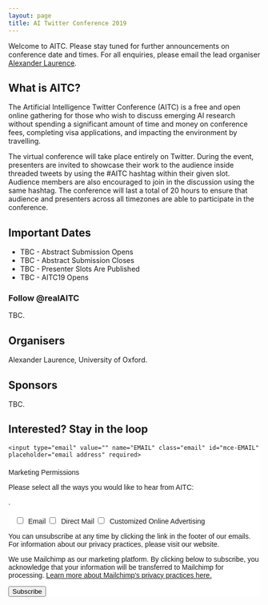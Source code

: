 ```yaml
---
layout: page
title: AI Twitter Conference 2019
---
```

Welcome to AITC. Please stay tuned for further announcements on conference date and times. For all enquiries, please email the lead organiser [Alexander Laurence](mailto:alexander.adamlaurence@gmail.com).

## What is AITC?

The Artificial Intelligence Twitter Conference (AITC) is a free and open online gathering for those who wish to discuss emerging AI research without spending a significant amount of time and money on conference fees, completing visa applications, and impacting the environment by travelling.

The virtual conference will take place entirely on Twitter. During the event, presenters are invited to showcase their work to the audience inside threaded tweets by using the #AITC hashtag within their given slot. Audience members are also encouraged to join in the discussion using the same hashtag. The conference will last a total of 20 hours to ensure that audience and presenters across all timezones are able to participate in the conference.

## Important Dates

* TBC - Abstract Submission Opens
* TBC - Abstract Submission Closes
* TBC - Presenter Slots Are Published
* TBC - AITC19 Opens

### Follow @realAITC

TBC.

## Organisers

Alexander Laurence, University of Oxford.

## Sponsors

TBC.

## Interested? Stay in the loop

<!-- Begin Mailchimp Signup Form -->
<link href="//cdn-images.mailchimp.com/embedcode/slim-10_7.css" rel="stylesheet" type="text/css">
<style type="text/css">
	#mc_embed_signup{background:#fff; clear:left; font:14px Helvetica,Arial,sans-serif; }
	/* Add your own Mailchimp form style overrides in your site stylesheet or in this style block.
	   We recommend moving this block and the preceding CSS link to the HEAD of your HTML file. */
</style>
<style type="text/css">
	#mc-embedded-subscribe-form input[type=checkbox]{display: inline; width: auto;margin-right: 10px;}
	#mergeRow-gdpr {margin-top: 20px;}
	#mergeRow-gdpr fieldset label {font-weight: normal;}
	#mc-embedded-subscribe-form .mc_fieldset{border:none;min-height: 0px;padding-bottom:0px;}
</style>
<div id="mc_embed_signup">
<form action="https://gmail.us3.list-manage.com/subscribe/post?u=806e587050c3ba525933b17a1&amp;id=51de7d3ef9" method="post" id="mc-embedded-subscribe-form" name="mc-embedded-subscribe-form" class="validate" target="_blank" novalidate>
    <div id="mc_embed_signup_scroll">
	
	<input type="email" value="" name="EMAIL" class="email" id="mce-EMAIL" placeholder="email address" required>
<div id="mergeRow-gdpr" class="mergeRow gdpr-mergeRow content__gdprBlock mc-field-group">
    <div class="content__gdpr">
        <label>Marketing Permissions</label>
        <p>Please select all the ways you would like to hear from AITC:</p>
	    <p>.</p>
        <fieldset class="mc_fieldset gdprRequired mc-field-group" name="interestgroup_field">
		<label class="checkbox subfield" for="gdpr_15269"><input type="checkbox" id="gdpr_15269" name="gdpr[15269]" value="Y" class="av-checkbox "><span>Email</span> </label><label class="checkbox subfield" for="gdpr_15273"><input type="checkbox" id="gdpr_15273" name="gdpr[15273]" value="Y" class="av-checkbox "><span>Direct Mail</span> </label><label class="checkbox subfield" for="gdpr_15277"><input type="checkbox" id="gdpr_15277" name="gdpr[15277]" value="Y" class="av-checkbox "><span>Customized Online Advertising</span> </label>
        </fieldset>
        <p>You can unsubscribe at any time by clicking the link in the footer of our emails. For information about our privacy practices, please visit our website.</p>
    </div>
    <div class="content__gdprLegal">
        <p>We use Mailchimp as our marketing platform. By clicking below to subscribe, you acknowledge that your information will be transferred to Mailchimp for processing. <a href="https://mailchimp.com/legal/" target="_blank">Learn more about Mailchimp's privacy practices here.</a></p>
    </div>
</div>
    <!-- real people should not fill this in and expect good things - do not remove this or risk form bot signups-->
    <div style="position: absolute; left: -5000px;" aria-hidden="true"><input type="text" name="b_806e587050c3ba525933b17a1_51de7d3ef9" tabindex="-1" value=""></div>
    <div class="clear"><input type="submit" value="Subscribe" name="subscribe" id="mc-embedded-subscribe" class="button"></div>
    </div>
</form>
</div>

<!--End mc_embed_signup-->
